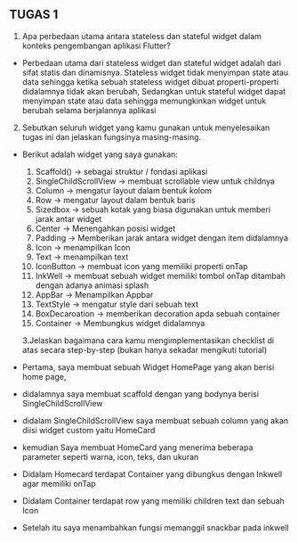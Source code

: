 ## TUGAS 1

1. Apa perbedaan utama antara stateless dan stateful widget dalam konteks pengembangan aplikasi Flutter?

- Perbedaan utama dari stateless widget dan stateful widget adalah dari sifat statis dan dinamisnya. Stateless widget tidak menyimpan state atau data sehingga ketika sebuah stateless widget dibuat properti-properti didalamnya tidak akan berubah, Sedangkan untuk stateful widget dapat menyimpan state atau data sehingga memungkinkan widget untuk berubah selama berjalannya aplikasi

2. Sebutkan seluruh widget yang kamu gunakan untuk menyelesaikan tugas ini dan jelaskan fungsinya masing-masing.

- Berikut adalah widget yang saya gunakan:

  1. Scaffold() -> sebagai struktur / fondasi aplikasi
  2. SingleChildScrollView -> membuat scrollable view untuk childnya
  3. Column -> mengatur layout dalam bentuk kolom
  4. Row -> mengatur layout dalam bentuk baris
  5. Sizedbox -> sebuah kotak yang biasa digunakan untuk memberi jarak antar widget
  6. Center -> Menengahkan posisi widget
  7. Padding -> Memberikan jarak antara widget dengan item didalamnya
  8. Icon -> menampilkan Icon
  9. Text -> menampilkan text
  10. IconButton -> membuat icon yang memiliki properti onTap
  11. InkWell -> membuat sebuah widget memiliki tombol onTap ditambah dengan adanya animasi splash
  12. AppBar -> Menampilkan Appbar
  13. TextStyle -> mengatur style dari sebuah text
  14. BoxDecaroation -> memberikan decoration apda sebuah container
  15. Container -> Membungkus widget didalamnya

  3.Jelaskan bagaimana cara kamu mengimplementasikan checklist di atas secara step-by-step (bukan hanya sekadar mengikuti tutorial)

- Pertama, saya membuat sebuah Widget HomePage yang akan berisi home page,
- didalamnya saya membuat scaffold dengan yang bodynya berisi SingleChildScrollView
- didalam SingleChildScrollView saya membuat sebuah column yang akan diisi widget custom yaitu HomeCard
- kemudian Saya membuat HomeCard yang menerima beberapa parameter seperti warna, icon, teks, dan ukuran
- Didalam Homecard terdapat Container yang dibungkus dengan Inkwell agar memiliki onTap
- Didalam Container terdapat row yang memiliki children text dan sebuah Icon
- Setelah itu saya menambahkan fungsi memanggil snackbar pada inkwell
 
 
